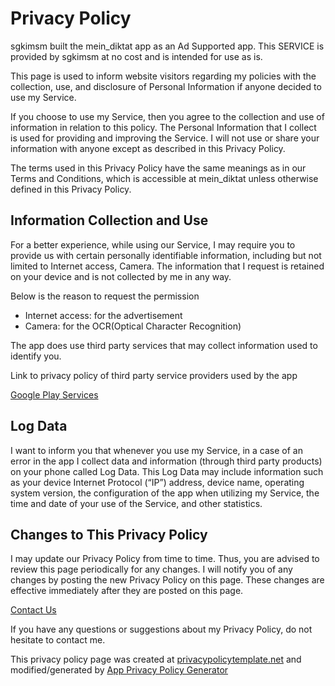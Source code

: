 # Privacy Policy
sgkimsm built the mein_diktat app as an Ad Supported app. This SERVICE is provided by sgkimsm at no cost and is intended for use as is.

This page is used to inform website visitors regarding my policies with the collection, use, and disclosure of Personal Information if anyone decided to use my Service.

If you choose to use my Service, then you agree to the collection and use of information in relation to this policy. The Personal Information that I collect is used for providing and improving the Service. I will not use or share your information with anyone except as described in this Privacy Policy.

The terms used in this Privacy Policy have the same meanings as in our Terms and Conditions, which is accessible at mein_diktat unless otherwise defined in this Privacy Policy.

## Information Collection and Use

For a better experience, while using our Service, I may require you to provide us with certain personally identifiable information, including but not limited to Internet access, Camera. The information that I request is retained on your device and is not collected by me in any way.

Below is the reason to request the permission

* Internet access: for the advertisement
* Camera: for the OCR(Optical Character Recognition)

The app does use third party services that may collect information used to identify you.

Link to privacy policy of third party service providers used by the app

[Google Play Services](https://www.google.com/policies/privacy/)

## Log Data

I want to inform you that whenever you use my Service, in a case of an error in the app I collect data and information (through third party products) on your phone called Log Data. This Log Data may include information such as your device Internet Protocol (“IP”) address, device name, operating system version, the configuration of the app when utilizing my Service, the time and date of your use of the Service, and other statistics.

## Changes to This Privacy Policy

I may update our Privacy Policy from time to time. Thus, you are advised to review this page periodically for any changes. I will notify you of any changes by posting the new Privacy Policy on this page. These changes are effective immediately after they are posted on this page.

[Contact Us](sgkimsm@gmail.com)

If you have any questions or suggestions about my Privacy Policy, do not hesitate to contact me.

This privacy policy page was created at [privacypolicytemplate.net](https://privacypolicytemplate.net/) and modified/generated by [App Privacy Policy Generator](https://app-privacy-policy-generator.firebaseapp.com/)
